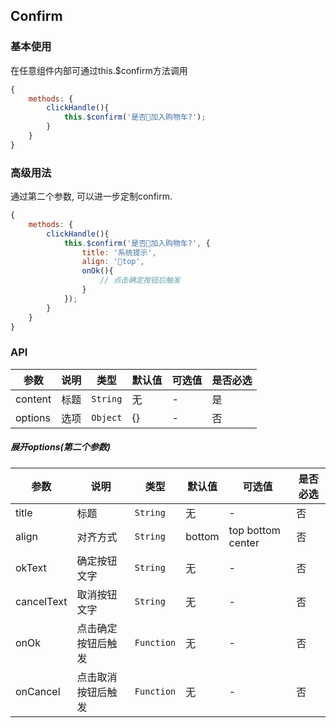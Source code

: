## Confirm

### 基本使用

在任意组件内部可通过this.$confirm方法调用
``` javascript
{
    methods: {
        clickHandle(){
            this.$confirm('是否加入购物车?');
        }
    }
}
```

### 高级用法

通过第二个参数, 可以进一步定制confirm.
``` javascript
{
    methods: {
        clickHandle(){
            this.$confirm('是否加入购物车?', {
                title: '系统提示',
                align: 'top',
                onOk(){
                    // 点击确定按钮后触发 
                }
            });
        }
    }
}
```

### API

| 参数 | 说明 | 类型 | 默认值 | 可选值 |是否必选
|-----------|-----------|-----------|-------------|-------------|-------------|
| content | 标题 | `String` | 无 |-|是|
| options | 选项 | `Object` | {} |-|否|

##### 展开options(第二个参数) 
| 参数 | 说明 | 类型 | 默认值 | 可选值 |是否必选
|-----------|-----------|-----------|-------------|-------------|-------------|
| title | 标题 | `String` | 无 | - |否|
| align | 对齐方式 | `String` | bottom |top bottom center|否|
| okText | 确定按钮文字 | `String` | 无 | - | 否 |
| cancelText | 取消按钮文字 | `String` | 无 | - | 否 |
| onOk | 点击确定按钮后触发 | `Function` | 无 | - | 否 |
| onCancel | 点击取消按钮后触发 | `Function` | 无 | - | 否 |